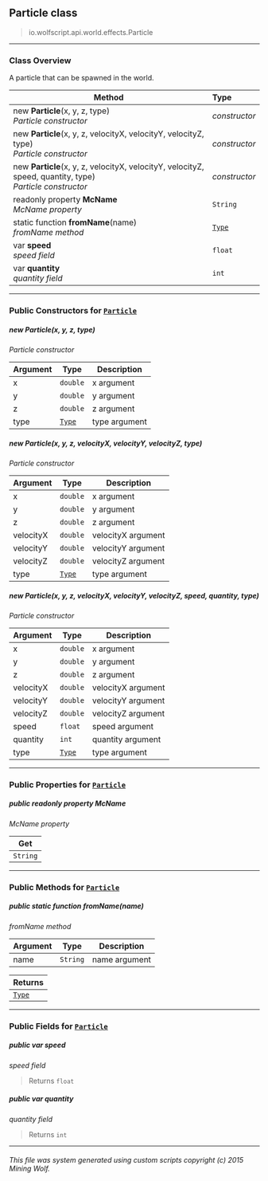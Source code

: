 ## Particle __class__

>io.wolfscript.api.world.effects.Particle

---

### Class Overview

A particle that can be spawned in the world.

Method | Type   
--- | :--- 
new __Particle__(x, y, z, type) <br> _Particle constructor_ | _constructor_
new __Particle__(x, y, z, velocityX, velocityY, velocityZ, type) <br> _Particle constructor_ | _constructor_
new __Particle__(x, y, z, velocityX, velocityY, velocityZ, speed, quantity, type) <br> _Particle constructor_ | _constructor_
 readonly property __McName__ <br> _McName property_ | `String`
static function __fromName__(name) <br> _fromName method_ | [`Type`](Type.md)
 var __speed__ <br> _speed field_ | `float`
 var __quantity__ <br> _quantity field_ | `int`



---

### Public Constructors for [`Particle`](Particle.md)

##### <a id='particle'></a>new __Particle__(x, y, z, type) 

_Particle constructor_

Argument | Type | Description  
--- | --- | --- 
x | `double` | x argument
y | `double` | y argument
z | `double` | z argument
type | [`Type`](Type.md) | type argument

##### <a id='particle'></a>new __Particle__(x, y, z, velocityX, velocityY, velocityZ, type) 

_Particle constructor_

Argument | Type | Description  
--- | --- | --- 
x | `double` | x argument
y | `double` | y argument
z | `double` | z argument
velocityX | `double` | velocityX argument
velocityY | `double` | velocityY argument
velocityZ | `double` | velocityZ argument
type | [`Type`](Type.md) | type argument

##### <a id='particle'></a>new __Particle__(x, y, z, velocityX, velocityY, velocityZ, speed, quantity, type) 

_Particle constructor_

Argument | Type | Description  
--- | --- | --- 
x | `double` | x argument
y | `double` | y argument
z | `double` | z argument
velocityX | `double` | velocityX argument
velocityY | `double` | velocityY argument
velocityZ | `double` | velocityZ argument
speed | `float` | speed argument
quantity | `int` | quantity argument
type | [`Type`](Type.md) | type argument

---

### Public Properties for [`Particle`](Particle.md)

##### <a id='mcname'></a>public  readonly property __McName__

_McName property_

Get | 
--- | 
`String` |



---

### Public Methods for [`Particle`](Particle.md)

##### <a id='fromname'></a>public static function __fromName__(name)

_fromName method_

Argument | Type | Description  
--- | --- | --- 
name | `String` | name argument

Returns | 
--- | 
[`Type`](Type.md) |


---

### Public Fields for [`Particle`](Particle.md)

##### <a id='speed'></a>public  var __speed__

_speed field_

>Returns
>  `float`

##### <a id='quantity'></a>public  var __quantity__

_quantity field_

>Returns
>  `int`

---


###### This file was system generated using custom scripts copyright (c) 2015 Mining Wolf.
	

